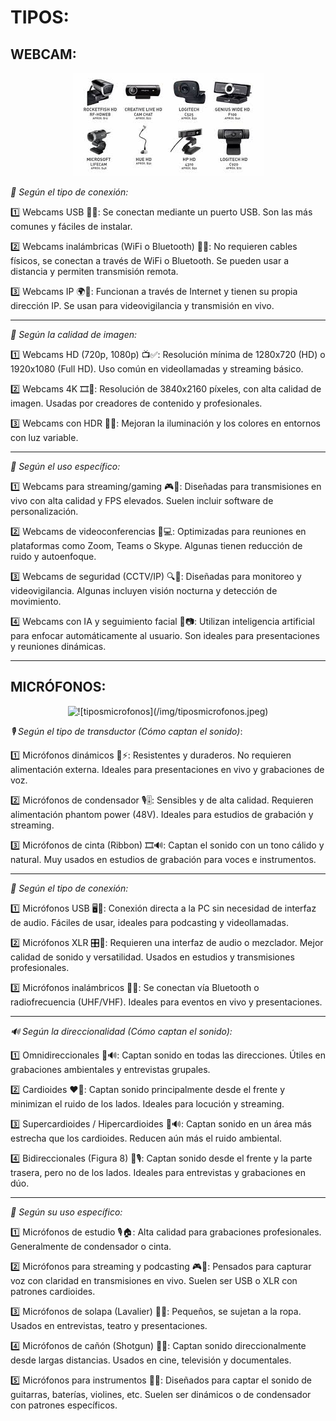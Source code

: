 # TIPOS:

## WEBCAM:

<p align="center">
  <img src="/img/tiposwebcam.jpeg" alt="![tiposwebcam](/img/tiposwebcam.jpeg)" />
</p>  

*🔌 Según el tipo de conexión:*

1️⃣ Webcams USB 🔵🔌: Se conectan mediante un puerto USB. Son las más comunes y fáciles de instalar.

2️⃣ Webcams inalámbricas (WiFi o Bluetooth) 📶🔋: No requieren cables físicos, se conectan a través de WiFi o Bluetooth. Se pueden usar a distancia y permiten transmisión remota.

3️⃣ Webcams IP 🌍📡: Funcionan a través de Internet y tienen su propia dirección IP. Se usan para videovigilancia y transmisión en vivo.

---

*🎥 Según la calidad de imagen:*

1️⃣ Webcams HD (720p, 1080p) 📺✅: Resolución mínima de 1280x720 (HD) o 1920x1080 (Full HD). Uso común en videollamadas y streaming básico.

2️⃣ Webcams 4K 🎞️💎: Resolución de 3840x2160 píxeles, con alta calidad de imagen. Usadas por creadores de contenido y profesionales.

3️⃣ Webcams con HDR 🌈🔆: Mejoran la iluminación y los colores en entornos con luz variable.

---

*🎯 Según el uso específico:*

1️⃣ Webcams para streaming/gaming 🎮🎥: Diseñadas para transmisiones en vivo con alta calidad y FPS elevados. Suelen incluir software de personalización.

2️⃣ Webcams de videoconferencias 🏢💻: Optimizadas para reuniones en plataformas como Zoom, Teams o Skype. Algunas tienen reducción de ruido y autoenfoque.

3️⃣ Webcams de seguridad (CCTV/IP) 🔍🚨: Diseñadas para monitoreo y videovigilancia. Algunas incluyen visión nocturna y detección de movimiento.

4️⃣ Webcams con IA y seguimiento facial 🤖📷: Utilizan inteligencia artificial para enfocar automáticamente al usuario. Son ideales para presentaciones y reuniones dinámicas.

------------------

## MICRÓFONOS:

<p align="center">
  <img src="/img/tiposmicrofonos.jpeg" alt="![tiposmicrofonos](/img/tiposmicrofonos.jpeg)" />
</p>  

*🎙️ Según el tipo de transductor (Cómo captan el sonido)*:

1️⃣ Micrófonos dinámicos 🎤⚡: Resistentes y duraderos. No requieren alimentación externa. Ideales para presentaciones en vivo y grabaciones de voz.

2️⃣ Micrófonos de condensador 🎙️🎚️: Sensibles y de alta calidad. Requieren alimentación phantom power (48V). Ideales para estudios de grabación y streaming.

3️⃣ Micrófonos de cinta (Ribbon) 🎞️🔊: Captan el sonido con un tono cálido y natural. Muy usados en estudios de grabación para voces e instrumentos.

---

*🔌 Según el tipo de conexión:*

1️⃣ Micrófonos USB 🖥️🔌: Conexión directa a la PC sin necesidad de interfaz de audio. Fáciles de usar, ideales para podcasting y videollamadas.

2️⃣ Micrófonos XLR 🎛️🎤: Requieren una interfaz de audio o mezclador. Mejor calidad de sonido y versatilidad. Usados en estudios y transmisiones profesionales.

3️⃣ Micrófonos inalámbricos 📡🔋: Se conectan vía Bluetooth o radiofrecuencia (UHF/VHF). Ideales para eventos en vivo y presentaciones.

---

*🔊 Según la direccionalidad (Cómo captan el sonido):*

1️⃣ Omnidireccionales 🔄🔊: Captan sonido en todas las direcciones. Útiles en grabaciones ambientales y entrevistas grupales.

2️⃣ Cardioides ❤️🎤: Captan sonido principalmente desde el frente y minimizan el ruido de los lados. Ideales para locución y streaming.

3️⃣ Supercardioides / Hipercardioides 🎯🔊: Captan sonido en un área más estrecha que los cardioides. Reducen aún más el ruido ambiental.

4️⃣ Bidireccionales (Figura 8) 🔀🎙️: Captan sonido desde el frente y la parte trasera, pero no de los lados. Ideales para entrevistas y grabaciones en dúo.

---

*🎯 Según su uso específico:*

1️⃣ Micrófonos de estudio 🎙️🏠: Alta calidad para grabaciones profesionales. Generalmente de condensador o cinta. 

2️⃣ Micrófonos para streaming y podcasting 🎮🎤: Pensados para capturar voz con claridad en transmisiones en vivo. Suelen ser USB o XLR con patrones cardioides.

3️⃣ Micrófonos de solapa (Lavalier) 👔🎤: Pequeños, se sujetan a la ropa. Usados en entrevistas, teatro y presentaciones.

4️⃣ Micrófonos de cañón (Shotgun) 🎯📢: Captan sonido direccionalmente desde largas distancias. Usados en cine, televisión y documentales.

5️⃣ Micrófonos para instrumentos 🎸🥁: Diseñados para captar el sonido de guitarras, baterías, violines, etc. Suelen ser dinámicos o de condensador con patrones específicos.
